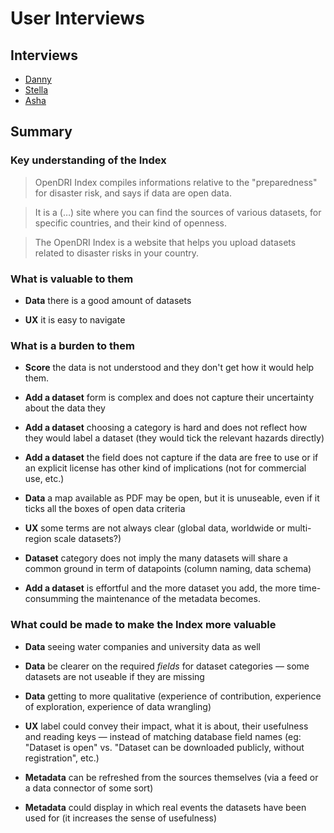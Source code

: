# User Interviews

## Interviews

- [Danny](danny.md)
- [Stella](stella.md)
- [Asha](asha.md)

## Summary

### Key understanding of the Index

> OpenDRI Index compiles informations relative to the "preparedness" for disaster risk, and says if data are open data.

> It is a (…) site where you can find the sources of various datasets, for specific countries, and their kind of openness.

> The OpenDRI Index is a website that helps you upload datasets related to disaster risks in your country.

### What is valuable to them

- **Data** there is a good amount of datasets

- **UX** it is easy to navigate

### What is a burden to them

- **Score** the data is not understood and they don't get how it would help them.

- **Add a dataset** form is complex and does not capture their uncertainty about the data they

- **Add a dataset** choosing a category is hard and does not reflect how they would label a dataset (they would tick the relevant hazards directly)

- **Add a dataset** the field does not capture if the data are free to use or if an explicit license has other kind of implications (not for commercial use, etc.)

- **Data** a map available as PDF may be open, but it is unuseable, even if it ticks all the boxes of open data criteria

- **UX** some terms are not always clear (global data, worldwide or multi-region scale datasets?)

- **Dataset** category does not imply the many datasets will share a common ground in term of datapoints (column naming, data schema)

- **Add a dataset** is effortful and the more dataset you add, the more time-consumming the maintenance of the metadata becomes.

### What could be made to make the Index more valuable

- **Data** seeing water companies and university data as well

- **Data** be clearer on the required _fields_ for dataset categories — some datasets are not useable if they are missing

- **Data** getting to more qualitative (experience of contribution, experience of exploration, experience of data wrangling)

- **UX** label could convey their impact, what it is about, their usefulness and reading keys — instead of matching database field names (eg: "Dataset is open" vs. "Dataset can be downloaded publicly, without registration", etc.)

- **Metadata** can be refreshed from the sources themselves (via a feed or a data connector of some sort)

- **Metadata** could display in which real events the datasets have been used for (it increases the sense of usefulness)
